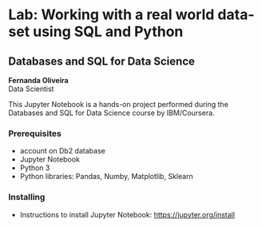 # Lab: Working with a real world data-set using SQL and Python
## Databases and SQL for Data Science

**Fernanda Oliveira**  
Data Scientist

This Jupyter Notebook is a hands-on project performed during the Databases and SQL for Data Science course by IBM/Coursera.

### Prerequisites

* account on Db2 database
* Jupyter Notebook
* Python 3
* Python libraries: Pandas, Numby, Matplotlib, Sklearn 

### Installing

* Instructions to install Jupyter Notebook: https://jupyter.org/install

